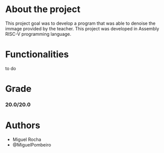 # About the project
This project goal was to develop a program that was able to denoise the immage provided by the teacher.
This project was developed in Assembly RISC-V programming language. 
# Functionalities
to do
# Grade
### 20.0/20.0
# Authors
- Miguel Rocha
- @MiguelPombeiro
